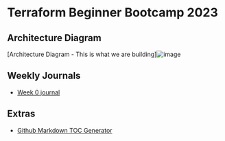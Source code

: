 # Terraform Beginner Bootcamp 2023

## Architecture Diagram

[Architecture Diagram - This is what we are building]![image](https://github.com/marmolejor/terraform-beginner-bootcamp-2023/assets/56137995/dfa0e8b1-c411-4a10-bf6e-4c13b5612a34)


## Weekly Journals
- [Week 0 journal](journal/week0.md)

## Extras
- [Github Markdown TOC Generator](https://ecotrust-canada.github.io/markdown-toc/)
